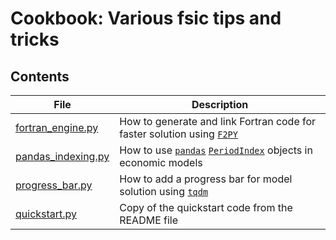 # Cookbook: Various fsic tips and tricks

## Contents

| File                                     | Description                                                                                                                                                        |
| ---------------------------------------- | ------------------------------------------------------------------------------------------------------------------------------------------------------------------ |
| [fortran_engine.py](fortran_engine.py)   | How to generate and link Fortran code for faster solution using [`F2PY`](https://numpy.org/doc/stable/f2py/)                                                       |
| [pandas_indexing.py](pandas_indexing.py) | How to use [`pandas`](https://pandas.pydata.org/) [`PeriodIndex`](https://pandas.pydata.org/docs/reference/api/pandas.PeriodIndex.html) objects in economic models |
| [progress_bar.py](progress_bar.py)       | How to add a progress bar for model solution using [`tqdm`](https://github.com/tqdm/tqdm)                                                                          |
| [quickstart.py](quickstart.py)           | Copy of the quickstart code from the README file                                                                                                                   |
